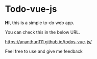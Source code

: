 # Todo-vue-js
**HI,** this is a simple to-do web app.

You can check this in the below URL.

https://ananthun111.github.io/todos-vue-js/

Feel free to use and give me feedback

